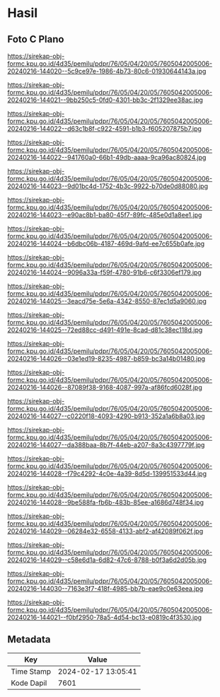 # Hasil

## Foto C Plano

https://sirekap-obj-formc.kpu.go.id/4d35/pemilu/pdpr/76/05/04/20/05/7605042005006-20240216-144020--5c9ce97e-1986-4b73-80c6-01930644143a.jpg

https://sirekap-obj-formc.kpu.go.id/4d35/pemilu/pdpr/76/05/04/20/05/7605042005006-20240216-144021--9bb250c5-0fd0-4301-bb3c-2f1329ee38ac.jpg

https://sirekap-obj-formc.kpu.go.id/4d35/pemilu/pdpr/76/05/04/20/05/7605042005006-20240216-144022--d63c1b8f-c922-4591-b1b3-f605207875b7.jpg

https://sirekap-obj-formc.kpu.go.id/4d35/pemilu/pdpr/76/05/04/20/05/7605042005006-20240216-144022--941760a0-66b1-49db-aaaa-9ca96ac80824.jpg

https://sirekap-obj-formc.kpu.go.id/4d35/pemilu/pdpr/76/05/04/20/05/7605042005006-20240216-144023--9d01bc4d-1752-4b3c-9922-b70de0d88080.jpg

https://sirekap-obj-formc.kpu.go.id/4d35/pemilu/pdpr/76/05/04/20/05/7605042005006-20240216-144023--e90ac8b1-ba80-45f7-89fc-485e0d1a8ee1.jpg

https://sirekap-obj-formc.kpu.go.id/4d35/pemilu/pdpr/76/05/04/20/05/7605042005006-20240216-144024--b6dbc06b-4187-469d-9afd-ee7c655b0afe.jpg

https://sirekap-obj-formc.kpu.go.id/4d35/pemilu/pdpr/76/05/04/20/05/7605042005006-20240216-144024--9096a33a-f59f-4780-91b6-c6f3306ef179.jpg

https://sirekap-obj-formc.kpu.go.id/4d35/pemilu/pdpr/76/05/04/20/05/7605042005006-20240216-144025--3eacd75e-5e6a-4342-8550-87ec1d5a9060.jpg

https://sirekap-obj-formc.kpu.go.id/4d35/pemilu/pdpr/76/05/04/20/05/7605042005006-20240216-144025--72ed88cc-d491-491e-8cad-d81c38ec118d.jpg

https://sirekap-obj-formc.kpu.go.id/4d35/pemilu/pdpr/76/05/04/20/05/7605042005006-20240216-144026--03e1ed19-8235-4987-b859-bc3a14b01480.jpg

https://sirekap-obj-formc.kpu.go.id/4d35/pemilu/pdpr/76/05/04/20/05/7605042005006-20240216-144026--87089f38-9168-4087-997a-af86fcd6028f.jpg

https://sirekap-obj-formc.kpu.go.id/4d35/pemilu/pdpr/76/05/04/20/05/7605042005006-20240216-144027--c0220f18-4093-4290-b913-352a1a6b8a03.jpg

https://sirekap-obj-formc.kpu.go.id/4d35/pemilu/pdpr/76/05/04/20/05/7605042005006-20240216-144027--da388baa-8b7f-44eb-a207-8a3c4397779f.jpg

https://sirekap-obj-formc.kpu.go.id/4d35/pemilu/pdpr/76/05/04/20/05/7605042005006-20240216-144028--f79c4292-4c0e-4a39-8d5d-139951533d44.jpg

https://sirekap-obj-formc.kpu.go.id/4d35/pemilu/pdpr/76/05/04/20/05/7605042005006-20240216-144028--9be588fa-fb6b-483b-85ee-a1686d748f34.jpg

https://sirekap-obj-formc.kpu.go.id/4d35/pemilu/pdpr/76/05/04/20/05/7605042005006-20240216-144029--06284e32-6558-4133-abf2-af42089f062f.jpg

https://sirekap-obj-formc.kpu.go.id/4d35/pemilu/pdpr/76/05/04/20/05/7605042005006-20240216-144029--c58e6d1a-6d82-47c6-8788-b0f3a6d2d05b.jpg

https://sirekap-obj-formc.kpu.go.id/4d35/pemilu/pdpr/76/05/04/20/05/7605042005006-20240216-144030--7163e3f7-418f-4985-bb7b-eae9c0e63eea.jpg

https://sirekap-obj-formc.kpu.go.id/4d35/pemilu/pdpr/76/05/04/20/05/7605042005006-20240216-144021--f0bf2950-78a5-4d54-bc13-e0819c4f3530.jpg


## Metadata

| Key        | Value               |
| ---------- | ------------------- |
| Time Stamp | 2024-02-17 13:05:41 |
| Kode Dapil | 7601                |




